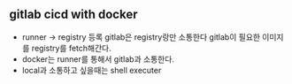 ## gitlab cicd with docker

* runner -> registry 등록 gitlab은 registry랑만 소통한다
gitlab이 필요한 이미지를 registry를 fetch해간다.
* docker는 runner를 통해서 gitlab과 소통한다.
* local과 소통하고 싶을때는 shell executer